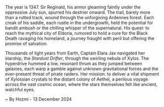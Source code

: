 
The year is 1347.  Sir Reginald, his armor gleaming faintly under the oppressive July sun, spurred his destrier onward.  The trail, barely more than a rutted track, wound through the unforgiving Ardennes forest.  Each creak of his saddle, each rustle in the undergrowth, held the potential for bandit ambush or the chilling whisper of the supernatural.  His quest: to reach the mythical city of Eldoria, rumored to hold a cure for the Black Death ravaging his homeland, a journey fraught with peril but offering the promise of salvation.

Thousands of light years from Earth, Captain Elara Jax navigated her starship, the *Stardust Drifter*, through the swirling nebula of Xylos.  The hyperdrive hummed a low, resonant thrum as they jumped between galaxies, each warp a gamble against unknown gravitational forces and the ever-present threat of pirate raiders.  Her mission: to deliver a vital shipment of Xylossian crystals to the distant colony of Aethel, a perilous voyage across the vast cosmic ocean, where the stars themselves felt like ancient, watchful eyes.

~ By Hozmi - 13 December 2024

